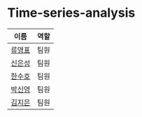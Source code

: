 # Time-series-analysis

|이름|역할|
|---------|---------|
|[류영표](https://github.com/youngpyoryu) |팀원|
|[신은성](https://github.com/watanka) |팀원|
|[한수호](https://github.com/hansuho113) |팀원|
|[박신영]() |팀원|
|[김지은]() |팀원|

